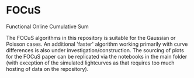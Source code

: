 # FOCuS
Functional Online Cumulative Sum

The FOCuS algorithms in this repository is suitable for the Gaussian or Poisson cases. An additional 'faster' algorithm working primarily with curve differences is also under investigation/construction. The sourcing of plots for the FOCuS paper can be replicated via the notebooks in the main folder (with exception of the simulated lightcurves as that requires too much hosting of data on the repository).
